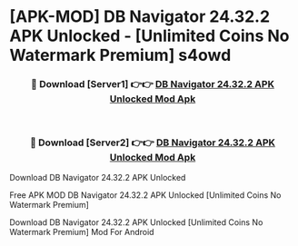 # [APK-MOD] DB Navigator 24.32.2 APK Unlocked - [Unlimited Coins No Watermark Premium] s4owd



<div align="center">
<h3>🔴 Download [Server1] 👉👉 <a href="https://momento.my/?title=DB_Navigator_24.32.2_APK_Unlocked">DB Navigator 24.32.2 APK Unlocked Mod Apk</a></h3><br>

<h3>🔴 Download [Server2] 👉👉 <a href="https://momento.my/?title=DB_Navigator_24.32.2_APK_Unlocked">DB Navigator 24.32.2 APK Unlocked Mod Apk</a></h3>
</div>



Download DB Navigator 24.32.2 APK Unlocked 

Free APK MOD DB Navigator 24.32.2 APK Unlocked [Unlimited Coins No Watermark Premium]

Download DB Navigator 24.32.2 APK Unlocked [Unlimited Coins No Watermark Premium] Mod For Android
